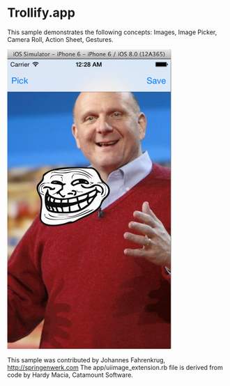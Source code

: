 Trollify.app
============

This sample demonstrates the following concepts: Images, Image Picker, Camera Roll, Action Sheet, Gestures.

![ScreenShot](screenshot.png)

This sample was contributed by Johannes Fahrenkrug, http://springenwerk.com
The app/uiimage_extension.rb file is derived from code by Hardy Macia, Catamount Software.
